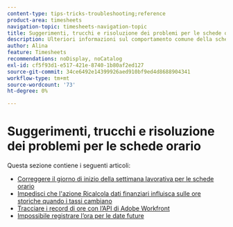 ```yaml
---
content-type: tips-tricks-troubleshooting;reference
product-area: timesheets
navigation-topic: timesheets-navigation-topic
title: Suggerimenti, trucchi e risoluzione dei problemi per le schede orario
description: Ulteriori informazioni sul comportamento comune della scheda orario o su come risolvere potenziali problemi relativi alle schede orario sono disponibili nei seguenti articoli.
author: Alina
feature: Timesheets
recommendations: noDisplay, noCatalog
exl-id: cf5f93d1-e517-421e-8740-1b80af2ed127
source-git-commit: 34ce6492e14399926aed910bf9ed4d8688904341
workflow-type: tm+mt
source-wordcount: '73'
ht-degree: 0%

---
```


# Suggerimenti, trucchi e risoluzione dei problemi per le schede orario

Questa sezione contiene i seguenti articoli:

* [Correggere il giorno di inizio della settimana lavorativa per le schede orario](../../timesheets/tips-tricks-and-troubleshooting/correct-start-day-of-work-week.md)
* [Impedisci che l&#39;azione Ricalcola dati finanziari influisca sulle ore storiche quando i tassi cambiano](../../timesheets/tips-tricks-and-troubleshooting/prevent-recalculate-finance-action.md)
* [Tracciare i record di ore con l’API di Adobe Workfront](../../timesheets/tips-tricks-and-troubleshooting/track-hour-records-with-wfapi.md)
* [Impossibile registrare l’ora per le date future](../../timesheets/tips-tricks-and-troubleshooting/unable-to-log-time-future-dates.md)

